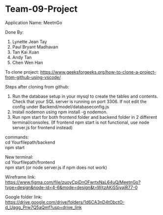 # Team-09-Project
Application Name: MeetnGo

Done By:
1. Lynette Jean Tay
2. Paul Bryant Madhavan
3. Tan Kai Xuan
4. Andy Tan
5. Chen Wen Han

To clone project:
https://www.geeksforgeeks.org/how-to-clone-a-project-from-github-using-vscode/

Steps after cloning from github:
1. Run the database setup in your mysql to create the tables and contents. Check that your SQL server is running on port 3306. If not edit the config under Backend/model/databaseconfig.js
2. Install nodemon using npm install -g nodemon.
3. Run npm start for both frontend folder and backend folder in 2 different terminal/consoles. (If frontend npm start is not functional, use node server.js for frontend instead)  

commands:  
cd Yourfilepath/backend  
npm start  
  
New terminal:  
cd Yourfilepath/frontend  
npm start (or node server.js if npm does not work)


Wireframe link: https://www.figma.com/file/zuoyCpjDnOFwrtxNaL64uQ/MeetnGo?type=design&node-id=4-6&mode=design&t=WjtzAKiS5iyajR77-0

Google folder link: https://drive.google.com/drive/folders/1d6CA3nD4tObctO-d_Uqgg_Prw7Q5aQmf?usp=drive_link
